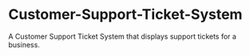 # Customer-Support-Ticket-System
A Customer Support Ticket System that displays support tickets for a business.
